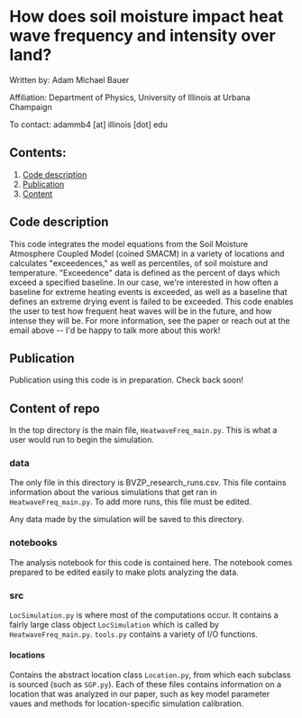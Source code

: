 # How does soil moisture impact heat wave frequency and intensity over land?

Written by: Adam Michael Bauer

Affiliation: Department of Physics, University of Illinois at Urbana Champaign

To contact: adammb4 [at] illinois [dot] edu

## Contents:
1. [Code description](#codedes)
2. [Publication](#pubs)
3. [Content](#content)

## Code description <a name=“#codedes”></a>
This code integrates the model equations from the Soil Moisture Atmosphere Coupled Model (coined SMACM) in a variety of locations and calculates "exceedences," as well as percentiles, of soil moisture and temperature. "Exceedence" data is defined as the percent of days which exceed a specified baseline. In our case, we're interested in how often a baseline for extreme heating events is exceeded, as well as a baseline that defines an extreme drying event is failed to be exceeded. This code enables the user to test how frequent heat waves will be in the future, and how intense they will be. For more information, see the paper or reach out at the email above -- I'd be happy to talk more about this work! 

## Publication <a name=“pubs”></a>
Publication using this code is in preparation. Check back soon!

## Content of repo <a name=“content”></a>
In the top directory is the main file, `HeatwaveFreq_main.py`. This is what a user would run to begin the simulation. 

### data
The only file in this directory is BVZP_research_runs.csv. This file contains information about the various simulations that get ran in `HeatwaveFreq_main.py`. To add more runs, this file must be edited. 

Any data made by the simulation will be saved to this directory.

### notebooks
The analysis notebook for this code is contained here. The notebook comes prepared to be edited easily to make plots analyzing the data.

### src
`LocSimulation.py` is where most of the computations occur. It contains a fairly large class object `LocSimulation` which is called by `HeatwaveFreq_main.py`. `tools.py` contains a variety of I/O functions. 

#### locations
Contains the abstract location class `Location.py`, from which each subclass is sourced (such as `SGP.py`). Each of these files contains information on a location that was analyzed in our paper, such as key model parameter vaues and methods for location-specific simulation calibration.

